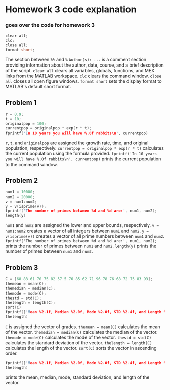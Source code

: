 # Homework 3 code explanation
### goes over the code for homework 3
```cpp
clear all;   
clc;          
close all;    
format short; 
```
The section between ```%%``` and ```%``` ``Author(s): ...`` is a comment section providing information about the author, date, course, and a brief description of the script.
```clear all``` clears all variables, globals, functions, and MEX links from the MATLAB workspace.
```clc``` clears the command window.
```close all``` closes all open figure windows.
```format short``` sets the display format to MATLAB's default short format.
## Problem 1
```cpp
r = 0.9;
t = 10;
originalpop = 100;
currentpop = originalpop * exp(r * t);
fprintf('In 10 years you will have %.0f rabbits\n', currentpop)
```
```r```, ```t```, and ```originalpop``` are assigned the growth rate, time, and original population, respectively.
```currentpop = originalpop * exp(r * t)``` calculates the current population using the formula provided.
```fprintf('In 10 years you will have %.0f rabbits\n', currentpop)``` prints the current population to the command window.
## Problem 2
```cpp
num1 = 10000; 
num2 = 20000; 
v = num1:num2; 
y = v(isprime(v)); 
fprintf('The number of primes between %d and %d are:', num1, num2);
length(y)
```
```num1``` and ```num2``` are assigned the lower and upper bounds, respectively.
```v = num1:num2``` creates a vector of all integers between ```num1``` and ```num2```.
```y = v(isprime(v))``` creates a vector of all prime numbers between ```num1``` and ```num2```.
```fprintf('The number of primes between %d and %d are:', num1, num2);``` prints the number of primes between ```num1``` and ```num2```.
```length(y)``` prints the number of primes between ```num1``` and ```num2```.
## Problem 3
```cpp
C = [68 83 61 70 75 82 57 5 76 85 62 71 96 78 76 68 72 75 83 93];
themean = mean(C); 
themedian = median(C);
themode = mode(C); 
thestd = std(C); 
thelength = length(C);
sort(C)
fprintf(['Mean %2.1f, Median %2.0f, Mode %2.0f, STD %2.4f, and Length %2.0f'], themean, themedian, themode, thestd, 
thelength) 
```
```C``` is assigned the vector of grades.
```themean = mean(C)``` calculates the mean of the vector.
```themedian = median(C)``` calculates the median of the vector.
```themode = mode(C)``` calculates the mode of the vector.
```thestd = std(C)``` calculates the standard deviation of the vector.
```thelength = length(C)``` calculates the length of the vector.
```sort(C)``` sorts the vector in ascending order.
```cpp
fprintf(['Mean %2.1f, Median %2.0f, Mode %2.0f, STD %2.4f, and Length %2.0f'], themean, themedian, themode, thestd, 
thelength)
``` 
prints the mean, median, mode, standard deviation, and length of the vector.